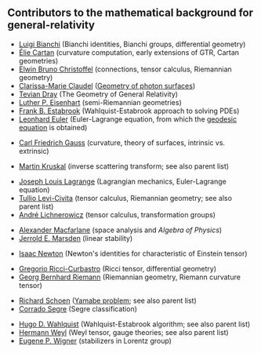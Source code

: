 <h2> Contributors to the mathematical background for general-relativity</h2>
<ul>
<li><a title="Luigi Bianchi" href="https://en.wikipedia.org/wiki/Luigi_Bianchi">Luigi Bianchi</a>&nbsp;(Bianchi identities, Bianchi groups, differential geometry)</li>
<li><a title="&Eacute;lie Cartan" href="https://en.wikipedia.org/wiki/%C3%89lie_Cartan">&Eacute;lie Cartan</a>&nbsp;(curvature computation, early extensions of GTR, Cartan geometries)</li>
<li><a title="Elwin Bruno Christoffel" href="https://en.wikipedia.org/wiki/Elwin_Bruno_Christoffel">Elwin Bruno Christoffel</a>&nbsp;(connections, tensor calculus, Riemannian geometry)</li>
<li><a class="new" title="Clarissa-Marie Claudel (page does not exist)" href="https://en.wikipedia.org/w/index.php?title=Clarissa-Marie_Claudel&amp;action=edit&amp;redlink=1">Clarissa-Marie Claudel</a>&nbsp;(<a class="external text" href="http://en.scientificcommons.org/21763238" rel="nofollow">Geometry of photon surfaces</a>)</li>
<li><a title="Tevian Dray" href="https://en.wikipedia.org/wiki/Tevian_Dray">Tevian Dray</a>&nbsp;(The Geometry of General Relativity)</li>
<li><a title="Luther P. Eisenhart" href="https://en.wikipedia.org/wiki/Luther_P._Eisenhart">Luther P. Eisenhart</a>&nbsp;(semi-Riemannian geometries)</li>
<li><a class="new" title="Frank B. Estabrook (page does not exist)" href="https://en.wikipedia.org/w/index.php?title=Frank_B._Estabrook&amp;action=edit&amp;redlink=1">Frank B. Estabrook</a>&nbsp;(Wahlquist-Estabrook approach to solving PDEs)</li>
<li><a title="Leonhard Euler" href="https://en.wikipedia.org/wiki/Leonhard_Euler">Leonhard Euler</a>&nbsp;(Euler-Lagrange equation, from which the&nbsp;<a title="Geodesics in general relativity" href="https://en.wikipedia.org/wiki/Geodesics_in_general_relativity#Mathematical_expression">geodesic equation</a>&nbsp;is obtained)</li>
</ul>
<ul>
<li><a title="Carl Friedrich Gauss" href="https://en.wikipedia.org/wiki/Carl_Friedrich_Gauss">Carl Friedrich Gauss</a>&nbsp;(curvature, theory of surfaces, intrinsic vs. extrinsic)</li>
</ul>
<ul>
<li><a class="mw-redirect" title="Martin Kruskal" href="https://en.wikipedia.org/wiki/Martin_Kruskal">Martin Kruskal</a>&nbsp;(inverse scattering transform; see also parent list)</li>
</ul>
<ul>
<li><a class="mw-redirect" title="Joseph Louis Lagrange" href="https://en.wikipedia.org/wiki/Joseph_Louis_Lagrange">Joseph Louis Lagrange</a>&nbsp;(Lagrangian mechanics, Euler-Lagrange equation)</li>
<li><a title="Tullio Levi-Civita" href="https://en.wikipedia.org/wiki/Tullio_Levi-Civita">Tullio Levi-Civita</a>&nbsp;(tensor calculus, Riemannian geometry; see also parent list)</li>
<li><a title="Andr&eacute; Lichnerowicz" href="https://en.wikipedia.org/wiki/Andr%C3%A9_Lichnerowicz">Andr&eacute; Lichnerowicz</a>&nbsp;(tensor calculus, transformation groups)</li>
</ul>
<ul>
<li><a title="Alexander Macfarlane" href="https://en.wikipedia.org/wiki/Alexander_Macfarlane">Alexander Macfarlane</a>&nbsp;(space analysis and&nbsp;<em>Algebra of Physics</em>)</li>
<li><a title="Jerrold E. Marsden" href="https://en.wikipedia.org/wiki/Jerrold_E._Marsden">Jerrold E. Marsden</a>&nbsp;(linear stability)</li>
</ul>
<ul>
<li><a title="Isaac Newton" href="https://en.wikipedia.org/wiki/Isaac_Newton">Isaac Newton</a>&nbsp;(Newton's identities for characteristic of Einstein tensor)</li>
</ul>
<ul>
<li><a title="Gregorio Ricci-Curbastro" href="https://en.wikipedia.org/wiki/Gregorio_Ricci-Curbastro">Gregorio Ricci-Curbastro</a>&nbsp;(Ricci tensor, differential geometry)</li>
<li><a class="mw-redirect" title="Georg Bernhard Riemann" href="https://en.wikipedia.org/wiki/Georg_Bernhard_Riemann">Georg Bernhard Riemann</a>&nbsp;(Riemannian geometry, Riemann curvature tensor)</li>
</ul>
<ul>
<li><a title="Richard Schoen" href="https://en.wikipedia.org/wiki/Richard_Schoen">Richard Schoen</a>&nbsp;(<a title="Yamabe problem" href="https://en.wikipedia.org/wiki/Yamabe_problem">Yamabe problem</a>; see also parent list)</li>
<li><a title="Corrado Segre" href="https://en.wikipedia.org/wiki/Corrado_Segre">Corrado Segre</a>&nbsp;(Segre classification)</li>
</ul>
<ul>
<li><a class="new" title="Hugo D. Wahlquist (page does not exist)" href="https://en.wikipedia.org/w/index.php?title=Hugo_D._Wahlquist&amp;action=edit&amp;redlink=1">Hugo D. Wahlquist</a>&nbsp;(Wahlquist-Estabrook algorithm; see also parent list)</li>
<li><a title="Hermann Weyl" href="https://en.wikipedia.org/wiki/Hermann_Weyl">Hermann Weyl</a>&nbsp;(Weyl tensor, gauge theories; see also parent list)</li>
<li><a class="mw-redirect" title="Eugene P. Wigner" href="https://en.wikipedia.org/wiki/Eugene_P._Wigner">Eugene P. Wigner</a>&nbsp;(stabilizers in Lorentz group)</li>
</ul>
